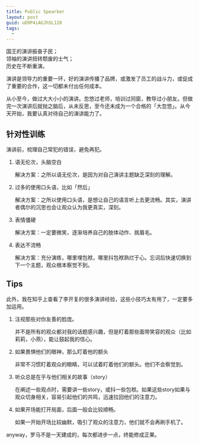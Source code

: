 ```yaml
---
title: Public Spearker
layout: post
guid: uD9P4iAGJh5L120
tags:
  - 
---
```


国王的演讲振奋子民；  
领袖的演讲扭转颓废的士气；  
历史在不断重演。  

演讲是领导力的重要一环，好的演讲传播了品牌，或激发了员工的战斗力，或促成了重要的合作，这一切都未付出任何成本。  

从小至今，做过大大小小的演讲。忽悠过老师，培训过同窗，教导过小朋友。但做完一次演讲后就抛之脑后，从未反思，至今还未成为一个合格的「大忽悠」。从今天开始，我要认真对待自己的演讲能力了。

## 针对性训练

演讲前，梳理自己常犯的错误，避免再犯。

1. 语无伦次，头脑空白

	解决方案：之所以语无伦次，是因为对自己演讲主题缺乏深刻的理解。

2. 过多的使用口头语，比如「然后」

	解决方案：之所以使用口头语，是想让自己的语言听上去更流畅。其实，演讲者偶尔的沉思也会让观众认为我更真实，深刻。

3. 表情僵硬

	解决方案：一定要微笑，逐渐培养自己的肢体动作、挑眉毛。

4. 表达不流畅

	解决方案：充分演练，哪里埋包袱，哪里抖包袱熟烂于心。忘词后快速切换到下一个主题，观众根本察觉不到。

## Tips

此外，我在知乎上查看了李开复的很多演讲经验，这些小技巧太有用了，一定要多加运用。

1. 注视那些对你友善的脸庞。

	并不是所有的观众都对我的话题感兴趣，但是盯着那些面带笑容的观众（比如莉莉，小燕），能让鼓起我的信心。

2. 如果畏惧他们的眼神，那么盯着他的额头

	非常不习惯盯着观众的眼睛，可以试着盯着他们的额头。他们不会察觉到。

3. 听众总是在乎与他们相关的故事（story）

	在阐述一些观点时，需要讲一些story，或抖一些包袱。如果这些story如果与观众切身相关，容易引起他们的共鸣，迅速拉回他们的注意力。

4. 如果开场能打开局面，后面一般会比较顺畅。

	如果一开始开场比较幽默，吸引了观众的注意力，他们就不会再刷手机了。

anyway，罗马不是一天建成的，每次都进步一点，终能修成正果。
